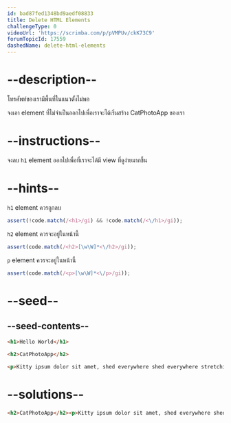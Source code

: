 ```yaml
---
id: bad87fed1348bd9aedf08833
title: Delete HTML Elements
challengeType: 0
videoUrl: 'https://scrimba.com/p/pVMPUv/ckK73C9'
forumTopicId: 17559
dashedName: delete-html-elements
---
```


# --description--

โทรศัพท์ของเรามีพื้นที่ในแนวตั้งไม่พอ

จงเอา element ที่ไม่จำเป็นออกไปเพื่อเราจะได้เริ่มสร้าง CatPhotoApp ของเรา

# --instructions--

จงลบ `h1` element ออกไปเพื่อที่เราจะได้มี view ที่ดูง่ายมากขึ้น

# --hints--

`h1` element ควรถูกลบ

```js
assert(!code.match(/<h1>/gi) && !code.match(/<\/h1>/gi));
```

`h2` element ควรจะอยู่ในหน้านี้

```js
assert(code.match(/<h2>[\w\W]*<\/h2>/gi));
```

`p` element ควรจะอยู่ในหน้านี้

```js
assert(code.match(/<p>[\w\W]*<\/p>/gi));
```

# --seed--

## --seed-contents--

```html
<h1>Hello World</h1>

<h2>CatPhotoApp</h2>

<p>Kitty ipsum dolor sit amet, shed everywhere shed everywhere stretching attack your ankles chase the red dot, hairball run catnip eat the grass sniff.</p>
```

# --solutions--

```html
<h2>CatPhotoApp</h2><p>Kitty ipsum dolor sit amet, shed everywhere shed everywhere stretching attack your ankles chase the red dot, hairball run catnip eat the grass sniff.</p>
```
